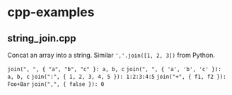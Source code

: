 cpp-examples
============

string_join.cpp
----

Concat an array into a string. Similar `','.join([1, 2, 3])` from Python.

`join(", ", { "a", "b", "c" }: a, b, c`
`join(", ", { 'a', 'b', 'c' }): a, b, c`
`join(":", { 1, 2, 3, 4, 5 }): 1:2:3:4:5`
`join("+", { f1, f2 }): Foo+Bar`
`join(",", { false }): 0`
